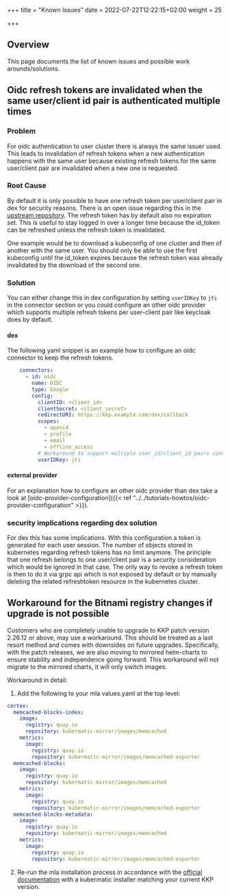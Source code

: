 +++
title = "Known Issues"
date = 2022-07-22T12:22:15+02:00
weight = 25

+++

## Overview

This page documents the list of known issues and possible work arounds/solutions.

## Oidc refresh tokens are invalidated when the same user/client id pair is authenticated multiple times

### Problem

For oidc authentication to user cluster there is always the same issuer used. This leads to invalidation of refresh tokens when a new authentication happens with the same user because existing refresh tokens for the same user/client pair are invalidated when a new one is requested.


### Root Cause

By default it is only possible to have one refresh token per user/client pair in dex for security reasons. There is an open issue regarding this in the [upstream repository](https://github.com/dexidp/dex/issues/981). The refresh token has by default also no expiration set. This is useful to stay logged in over a longer time because the id_token can be refreshed unless the refresh token is invalidated.

One example would be to download a kubeconfig of one cluster and then of another with the same user. You should only be able to use the first kubeconfig until the id_token expires because the refresh token was already invalidated by the download of the second one.

### Solution

You can either change this in dex configuration by setting `userIDKey` to `jti` in the connector section or you could configure an other oidc provider which supports multiple refresh tokens per user-client pair like keycloak does by default.

#### dex

The following yaml snippet is an example how to configure an oidc connector to keep the refresh tokens.

```yaml
    connectors:
      - id: oidc
        name: OIDC
        type: Google
        config:
          clientID: <client_id>
          clientSecret: <client_secret>
          redirectURI: https://kkp.example.com/dex/callback
          scopes:
            - openid
            - profile
            - email
            - offline_access
          # Workaround to support multiple user_id/client_id pairs concurrently
          userIDKey: jti
```

#### external provider

For an explanation how to configure an other oidc provider than dex take a look at [oidc-provider-configuration]({{< ref "../../tutorials-howtos/oidc-provider-configuration" >}}).

### security implications regarding dex solution

For dex this has some implications. With this configuration a token is generated for each user session. The number of objects stored in kubernetes regarding refresh tokens has no limit anymore. The principle that one refresh belongs to one user/client pair is a security consideration which would be ignored in that case. The only way to revoke a refresh token is then to do it via grpc api which is not exposed by default or by manually deleting the related refreshtoken resource in the kubernetes cluster.

## Workaround for the Bitnami registry changes if upgrade is not possible

Customers who are completely unable to upgrade to KKP patch version 2.26.12 or above, may use a workaround.
This should be treated as a last resort method and comes with downsides on future upgrades. Specifically, with the patch releases, we are also moving to mirrored helm-charts to ensure stability and independence going forward. This workaround will not migrate to the mirrored charts, it will only switch images.

Workaround in detail:

1. Add the following to your mla values.yaml at the top level:

  ```yaml
  cortex:
    memcached-blocks-index:
      image:
        registry: quay.io
        repository: kubermatic-mirror/images/memcached
      metrics:
        image:
          registry: quay.io
          repository: kubermatic-mirror/images/memcached-exporter
    memcached-blocks:
      image:
        registry: quay.io
        repository: kubermatic-mirror/images/memcached
      metrics:
        image:
          registry: quay.io
          repository: kubermatic-mirror/images/memcached-exporter
    memcached-blocks-metadata:
      image:
        registry: quay.io
        repository: kubermatic-mirror/images/memcached
      metrics:
        image:
          registry: quay.io
          repository: kubermatic-mirror/images/memcached-exporter
  ```

2. Re-run the mla installation process in accordance with the [official documentation](../../tutorials-howtos//monitoring-logging-alerting//user-cluster/admin-guide/#installing-mla-stack-in-a-seed-cluster) with a kubermatic installer matching your current KKP version.
